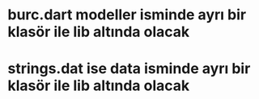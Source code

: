 # burc.dart modeller isminde ayrı bir klasör ile lib altında olacak
# strings.dat ise data isminde ayrı bir klasör ile lib altında olacak
